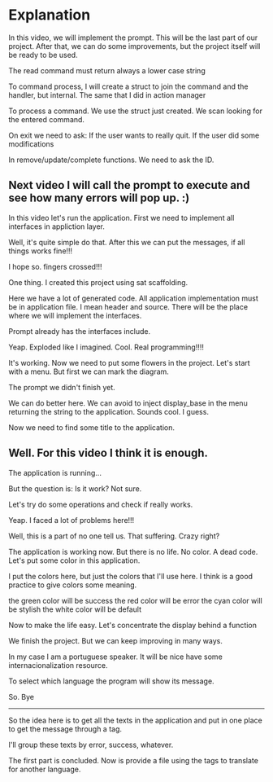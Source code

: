 

# Explanation

In this video, we will implement the prompt. This will be the last part of our project.
After that, we can do some improvements, but the project itself will be ready to be used.

The read command must return always a lower case string

To command process, I will create a struct to join the command and the handler, but internal.
The same that I did in action manager

To process a command. We use the struct just created. We scan looking for the entered command.

On exit we need to ask: If the user wants to really quit. If the user did some modifications

In remove/update/complete functions. We need to ask the ID.

Next video I will call the prompt to execute and see how many errors will pop up. :)
---------------------------------------------------------------------------------------

In this video let's run the application. First we need to implement all interfaces in appliction layer.

Well, it's quite simple do that. After this we can put the messages, if all things works fine!!!

I hope so. fingers crossed!!!

One thing. I created this project using sat scaffolding.

Here we have a lot of generated code. All application implementation must be in application
file. I mean header and source. There will be the place where we will implement the interfaces.

Prompt already has the interfaces include.

Yeap. Exploded like I imagined. Cool. Real programming!!!! 

It's working. Now we need to put some flowers in the project. Let's start with a menu. 
But first we can mark the diagram.

The prompt we didn't finish yet.

We can do better here. We can avoid to inject display_base in the menu returning the string
to the application. Sounds cool. I guess.

Now we need to find some title to the application.

Well. For this video I think it is enough.
-------------------------------------------------------------------------------------------

The application is running...

But the question is: Is it work? Not sure.

Let's try do some operations and check if really works.

Yeap. I faced a lot of problems here!!! 

Well, this is a part of no one tell us. That suffering. Crazy right?

The application is working now. But there is no life. No color. A dead code.
Let's put some color in this application.

I put the colors here, but just the colors that I'll use here.
I think is a good practice to give colors some meaning.

the green color will be success
the red color will be error
the cyan color will be stylish
the white color will be default


Now to make the life easy. Let's concentrate the display behind a function

We finish the project. But we can keep improving in many ways.

In my case I am a portuguese speaker. It will be nice have some internacionalization resource.

To select which language the program will show its message.

So. Bye

-------------------------------------------------------------------------------------------
So the idea here is to get all the texts in the application and put in one place to
get the message through a tag.

I'll group these texts by error, success, whatever.

The first part is concluded. Now is provide a file using the tags to translate for another language.